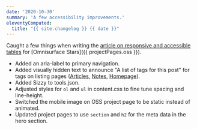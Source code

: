 ```yaml
---
date: '2020-10-30'
summary: 'A few accessibility improvements.'
eleventyComputed:
  title: "{{ site.changelog }} {{ date }}"
---
```

Caught a few things when writing the [article on responsive and accessible tables](/articles/responsive-and-accessible-data-tables/) for [Omnisurface Stars]({{ projectPages.oss }}).

* Added an aria-label to primary navigation.
* Added visually hidden text to announce "A list of tags for this post" for tags on listing pages ([Articles](/articles/), [Notes](/notes/), [Homepage](/)).
* Added Sizzy to tools.json.
* Adjusted styles for <code>ol</code> and <code>ul</code> in content.css to fine tune spacing and line-height.
* Switched the mobile image on OSS project page to be static instead of animated.
* Updated project pages to use <code>section</code> and <code>h2</code> for the meta data in the hero section.
